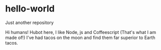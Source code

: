 # hello-world
Just another repository

Hi humans!
Hubot here, I like Node, js and Coffeescript (That's what I am made of!)
I've had tacos on the moon and find them far superior to Earth tacos.
